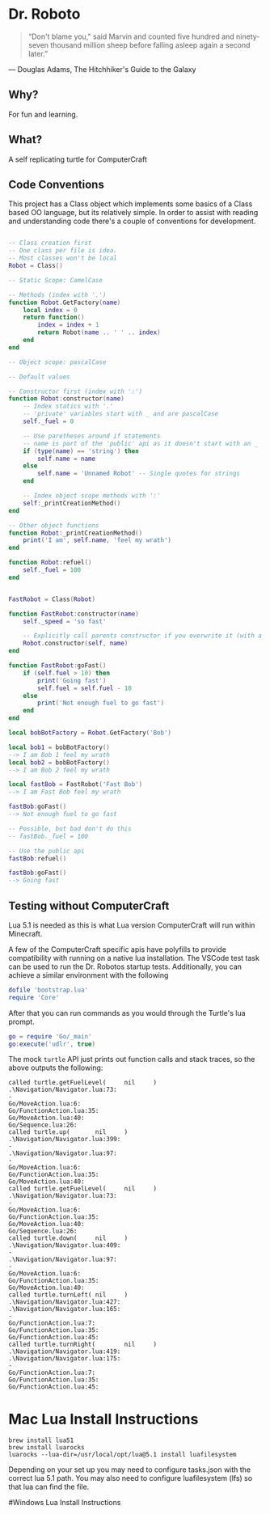 # Dr. Roboto

> “Don't blame you," said Marvin and counted five hundred and ninety-seven thousand million sheep before falling asleep again a second later.”

― Douglas Adams, The Hitchhiker's Guide to the Galaxy

## Why?

For fun and learning.

## What?

A self replicating turtle for ComputerCraft

## Code Conventions

This project has a Class object which implements some basics of a Class based OO language, but its relatively simple. In order to assist with reading and understanding code there's a couple of conventions for development.

```lua

-- Class creation first
-- One class per file is idea.
-- Most classes won't be local
Robot = Class()

-- Static Scope: CamelCase

-- Methods (index with '.')
function Robot.GetFactory(name)
	local index = 0
	return function()
		index = index + 1
		return Robot(name .. ' ' .. index)
	end
end

-- Object scope: pascalCase

-- Default values

-- Constructor first (index with ':')
function Robot:constructor(name)
	-- Index statics with '.'
	-- 'private' variables start with _ and are pascalCase
	self._fuel = 0

	-- Use paretheses around if statements
	-- name is part of the 'public' api as it doesn't start with an _
	if (type(name) == 'string') then
		self.name = name
	else
		self.name = 'Unnamed Robot' -- Single quotes for strings
	end

	-- Index object scope methods with ':'
	self:_printCreationMethod()
end

-- Other object functions
function Robot:_printCreationMethod()
	print('I am', self.name, 'feel my wrath')
end

function Robot:refuel()
	self._fuel = 100
end


FastRobot = Class(Robot)

function FastRobot:constructor(name)
	self._speed = 'so fast'

	-- Explicitly call parents constructor if you overwrite it (with a '.')
	Robot.constructor(self, name)
end

function FastRobot:goFast()
	if (self.fuel > 10) then
		print('Going fast')
		self.fuel = self.fuel - 10
	else
		print('Not enough fuel to go fast')
	end
end

local bobBotFactory = Robot.GetFactory('Bob')

local bob1 = bobBotFactory()
--> I am Bob 1 feel my wrath
local bob2 = bobBotFactory()
--> I am Bob 2 feel my wrath

local fastBob = FastRobot('Fast Bob')
--> I am Fast Bob feel my wrath

fastBob:goFast()
--> Not enough fuel to go fast

-- Possible, but bad don't do this
-- fastBob._fuel = 100

-- Use the public api
fastBob:refuel()

fastBob:goFast()
--> Going fast
```


## Testing without ComputerCraft

Lua 5.1 is needed as this is what Lua version ComputerCraft will run within Minecraft.

A few of the ComputerCraft specific apis have polyfills to provide compatibility with running on a native lua installation. The VSCode test task can be used to run the Dr. Robotos startup tests. Additionally, you can achieve a similar environment with the following

```lua
dofile 'bootstrap.lua'
require 'Core'
```

After that you can run commands as you would through the Turtle's lua prompt.

```lua
go = require 'Go/_main'
go:execute('udlr', true)
```

The mock `turtle` API just prints out function calls and stack traces, so the above outputs the following:

```
called turtle.getFuelLevel(     nil     )
.\Navigation/Navigator.lua:73:
-
Go/MoveAction.lua:6:
Go/FunctionAction.lua:35:
Go/MoveAction.lua:40:
Go/Sequence.lua:26:
called turtle.up(       nil     )
.\Navigation/Navigator.lua:399:
-
.\Navigation/Navigator.lua:97:
-
Go/MoveAction.lua:6:
Go/FunctionAction.lua:35:
Go/MoveAction.lua:40:
called turtle.getFuelLevel(     nil     )
.\Navigation/Navigator.lua:73:
-
Go/MoveAction.lua:6:
Go/FunctionAction.lua:35:
Go/MoveAction.lua:40:
Go/Sequence.lua:26:
called turtle.down(     nil     )
.\Navigation/Navigator.lua:409:
-
.\Navigation/Navigator.lua:97:
-
Go/MoveAction.lua:6:
Go/FunctionAction.lua:35:
Go/MoveAction.lua:40:
called turtle.turnLeft( nil     )
.\Navigation/Navigator.lua:427:
.\Navigation/Navigator.lua:165:
-
Go/FunctionAction.lua:7:
Go/FunctionAction.lua:35:
Go/FunctionAction.lua:45:
called turtle.turnRight(        nil     )
.\Navigation/Navigator.lua:419:
.\Navigation/Navigator.lua:175:
-
Go/FunctionAction.lua:7:
Go/FunctionAction.lua:35:
Go/FunctionAction.lua:45:
```



# Mac Lua Install Instructions
```
brew install lua51
brew install luarocks
luarocks --lua-dir=/usr/local/opt/lua@5.1 install luafilesystem
```

Depending on your set up you may need to configure tasks.json with the correct lua 5.1 path. You may also need to configure luafilesystem (lfs) so that lua can find the file.

#Windows Lua Install Instructions
